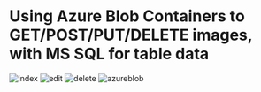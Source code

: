 # Using Azure Blob Containers to GET/POST/PUT/DELETE images, with MS SQL for table data



![index](https://user-images.githubusercontent.com/76429727/114887710-469ebf80-9e3b-11eb-98ed-aec5fc416782.png)
![edit](https://user-images.githubusercontent.com/76429727/114888992-4bb03e80-9e3c-11eb-9ac5-7053277e73f6.png)
![delete](https://user-images.githubusercontent.com/76429727/114888685-0db31a80-9e3c-11eb-8fd2-b48f67813114.png)
![azureblob](https://user-images.githubusercontent.com/76429727/114953958-20554000-9e8c-11eb-9188-9173fdf6030e.jpeg)
